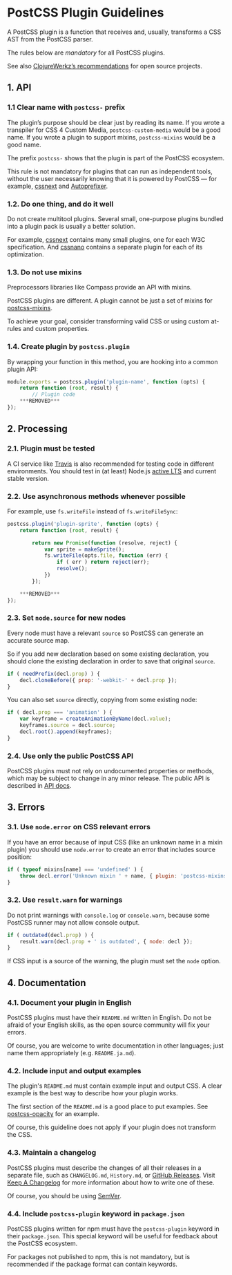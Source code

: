 # PostCSS Plugin Guidelines

A PostCSS plugin is a function that receives and, usually,
transforms a CSS AST from the PostCSS parser.

The rules below are *mandatory* for all PostCSS plugins.

See also [ClojureWerkz’s recommendations] for open source projects.

[ClojureWerkz’s recommendations]:  http://blog.clojurewerkz.org/blog/2013/04/20/how-to-make-your-open-source-project-really-awesome/

## 1. API

### 1.1 Clear name with `postcss-` prefix

The plugin’s purpose should be clear just by reading its name.
If you wrote a transpiler for CSS 4 Custom Media, `postcss-custom-media`
would be a good name. If you wrote a plugin to support mixins,
`postcss-mixins` would be a good name.

The prefix `postcss-` shows that the plugin is part of the PostCSS ecosystem.

This rule is not mandatory for plugins that can run as independent tools,
without the user necessarily knowing that it is powered by
PostCSS — for example, [cssnext] and [Autoprefixer].

[Autoprefixer]: https://github.com/postcss/autoprefixer
[cssnext]:      http://cssnext.io/

### 1.2. Do one thing, and do it well

Do not create multitool plugins. Several small, one-purpose plugins bundled into
a plugin pack is usually a better solution.

For example, [cssnext] contains many small plugins,
one for each W3C specification. And [cssnano] contains a separate plugin
for each of its optimization.

[cssnext]: http://cssnext.io/
[cssnano]: https://github.com/ben-eb/cssnano

### 1.3. Do not use mixins

Preprocessors libraries like Compass provide an API with mixins.

PostCSS plugins are different.
A plugin cannot be just a set of mixins for [postcss-mixins].

To achieve your goal, consider transforming valid CSS
or using custom at-rules and custom properties.

[postcss-mixins]: https://github.com/postcss/postcss-mixins

### 1.4. Create plugin by `postcss.plugin`

By wrapping your function in this method,
you are hooking into a common plugin API:

```js
module.exports = postcss.plugin('plugin-name', function (opts) {
    return function (root, result) {
        // Plugin code
    ***REMOVED***
});
```

## 2. Processing

### 2.1. Plugin must be tested

A CI service like [Travis] is also recommended for testing code in
different environments. You should test in (at least) Node.js [active LTS](https://github.com/nodejs/LTS) and current stable version.

[Travis]: https://travis-ci.org/

### 2.2. Use asynchronous methods whenever possible

For example, use `fs.writeFile` instead of `fs.writeFileSync`:

```js
postcss.plugin('plugin-sprite', function (opts) {
    return function (root, result) {

        return new Promise(function (resolve, reject) {
            var sprite = makeSprite();
            fs.writeFile(opts.file, function (err) {
                if ( err ) return reject(err);
                resolve();
            })
        });

    ***REMOVED***
});
```

### 2.3. Set `node.source` for new nodes

Every node must have a relevant `source` so PostCSS can generate
an accurate source map.

So if you add new declaration based on some existing declaration, you should
clone the existing declaration in order to save that original `source`.

```js
if ( needPrefix(decl.prop) ) {
    decl.cloneBefore({ prop: '-webkit-' + decl.prop });
}
```

You can also set `source` directly, copying from some existing node:

```js
if ( decl.prop === 'animation' ) {
    var keyframe = createAnimationByName(decl.value);
    keyframes.source = decl.source;
    decl.root().append(keyframes);
}
```

### 2.4. Use only the public PostCSS API

PostCSS plugins must not rely on undocumented properties or methods,
which may be subject to change in any minor release. The public API
is described in [API docs].

[API docs]: http://api.postcss.org/

## 3. Errors

### 3.1. Use `node.error` on CSS relevant errors

If you have an error because of input CSS (like an unknown name
in a mixin plugin) you should use `node.error` to create an error
that includes source position:

```js
if ( typeof mixins[name] === 'undefined' ) {
    throw decl.error('Unknown mixin ' + name, { plugin: 'postcss-mixins' });
}
```

### 3.2. Use `result.warn` for warnings

Do not print warnings with `console.log` or `console.warn`,
because some PostCSS runner may not allow console output.

```js
if ( outdated(decl.prop) ) {
    result.warn(decl.prop + ' is outdated', { node: decl });
}
```

If CSS input is a source of the warning, the plugin must set the `node` option.

## 4. Documentation

### 4.1. Document your plugin in English

PostCSS plugins must have their `README.md` written in English. Do not be afraid
of your English skills, as the open source community will fix your errors.

Of course, you are welcome to write documentation in other languages;
just name them appropriately (e.g. `README.ja.md`).

### 4.2. Include input and output examples

The plugin's `README.md` must contain example input and output CSS.
A clear example is the best way to describe how your plugin works.

The first section of the `README.md` is a good place to put examples.
See [postcss-opacity](https://github.com/iamvdo/postcss-opacity) for an example.

Of course, this guideline does not apply if your plugin does not
transform the CSS.

### 4.3. Maintain a changelog

PostCSS plugins must describe the changes of all their releases
in a separate file, such as `CHANGELOG.md`, `History.md`, or [GitHub Releases].
Visit [Keep A Changelog] for more information about how to write one of these.

Of course, you should be using [SemVer].

[Keep A Changelog]: http://keepachangelog.com/
[GitHub Releases]:  https://help.github.com/articles/creating-releases/
[SemVer]:           http://semver.org/

### 4.4. Include `postcss-plugin` keyword in `package.json`

PostCSS plugins written for npm must have the `postcss-plugin` keyword
in their `package.json`. This special keyword will be useful for feedback about
the PostCSS ecosystem.

For packages not published to npm, this is not mandatory, but is recommended
if the package format can contain keywords.
